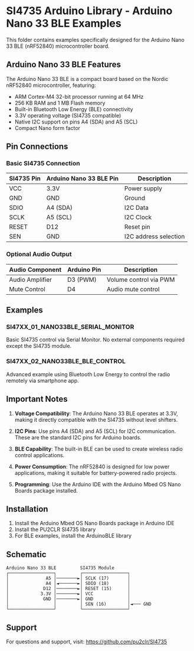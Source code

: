 # SI4735 Arduino Library - Arduino Nano 33 BLE Examples

This folder contains examples specifically designed for the Arduino Nano 33 BLE (nRF52840) microcontroller board.

## Arduino Nano 33 BLE Features

The Arduino Nano 33 BLE is a compact board based on the Nordic nRF52840 microcontroller, featuring:
- ARM Cortex-M4 32-bit processor running at 64 MHz
- 256 KB RAM and 1 MB Flash memory
- Built-in Bluetooth Low Energy (BLE) connectivity
- 3.3V operating voltage (SI4735 compatible)
- Native I2C support on pins A4 (SDA) and A5 (SCL)
- Compact Nano form factor

## Pin Connections

### Basic SI4735 Connection
| SI4735 Pin | Arduino Nano 33 BLE Pin | Description |
|------------|-------------------------|-------------|
| VCC        | 3.3V                   | Power supply |
| GND        | GND                    | Ground |
| SDIO       | A4 (SDA)               | I2C Data |
| SCLK       | A5 (SCL)               | I2C Clock |
| RESET      | D12                    | Reset pin |
| SEN        | GND                    | I2C address selection |

### Optional Audio Output
| Audio Component | Arduino Pin | Description |
|----------------|-------------|-------------|
| Audio Amplifier | D3 (PWM)   | Volume control via PWM |
| Mute Control    | D4         | Audio mute control |

## Examples

### SI47XX_01_NANO33BLE_SERIAL_MONITOR
Basic SI4735 control via Serial Monitor. No external components required except the SI4735 module.

### SI47XX_02_NANO33BLE_BLE_CONTROL  
Advanced example using Bluetooth Low Energy to control the radio remotely via smartphone app.

## Important Notes

1. **Voltage Compatibility**: The Arduino Nano 33 BLE operates at 3.3V, making it directly compatible with the SI4735 without level shifters.

2. **I2C Pins**: Use pins A4 (SDA) and A5 (SCL) for I2C communication. These are the standard I2C pins for Arduino boards.

3. **BLE Capability**: The built-in BLE can be used to create wireless radio control applications.

4. **Power Consumption**: The nRF52840 is designed for low power applications, making it suitable for battery-powered radio projects.

5. **Programming**: Use the Arduino IDE with the Arduino Mbed OS Nano Boards package installed.

## Installation

1. Install the Arduino Mbed OS Nano Boards package in Arduino IDE
2. Install the PU2CLR SI4735 library
3. For BLE examples, install the ArduinoBLE library

## Schematic

```
Arduino Nano 33 BLE         SI4735 Module
┌─────────────────┐         ┌─────────────────┐
│              A5 │────────►│ SCLK (17)       │
│              A4 │◄───────►│ SDIO (18)       │
│             D12 │────────►│ RESET (15)      │
│            3.3V │────────►│ VCC             │
│             GND │────────►│ GND             │
│                 │         │ SEN (16)        │◄─── GND
└─────────────────┘         └─────────────────┘
```

## Support

For questions and support, visit: https://github.com/pu2clr/SI4735
